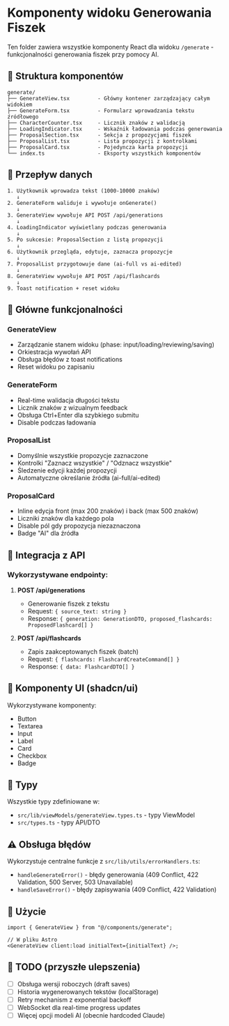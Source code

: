 # Komponenty widoku Generowania Fiszek

Ten folder zawiera wszystkie komponenty React dla widoku `/generate` - funkcjonalności generowania fiszek przy pomocy AI.

## 📁 Struktura komponentów

```
generate/
├── GenerateView.tsx         - Główny kontener zarządzający całym widokiem
├── GenerateForm.tsx         - Formularz wprowadzania tekstu źródłowego
├── CharacterCounter.tsx     - Licznik znaków z walidacją
├── LoadingIndicator.tsx     - Wskaźnik ładowania podczas generowania
├── ProposalSection.tsx      - Sekcja z propozycjami fiszek
├── ProposalList.tsx         - Lista propozycji z kontrolkami
├── ProposalCard.tsx         - Pojedyncza karta propozycji
└── index.ts                 - Eksporty wszystkich komponentów
```

## 🔄 Przepływ danych

```
1. Użytkownik wprowadza tekst (1000-10000 znaków)
   ↓
2. GenerateForm waliduje i wywołuje onGenerate()
   ↓
3. GenerateView wywołuje API POST /api/generations
   ↓
4. LoadingIndicator wyświetlany podczas generowania
   ↓
5. Po sukcesie: ProposalSection z listą propozycji
   ↓
6. Użytkownik przegląda, edytuje, zaznacza propozycje
   ↓
7. ProposalList przygotowuje dane (ai-full vs ai-edited)
   ↓
8. GenerateView wywołuje API POST /api/flashcards
   ↓
9. Toast notification + reset widoku
```

## 🎯 Główne funkcjonalności

### GenerateView

- Zarządzanie stanem widoku (phase: input/loading/reviewing/saving)
- Orkiestracja wywołań API
- Obsługa błędów z toast notifications
- Reset widoku po zapisaniu

### GenerateForm

- Real-time walidacja długości tekstu
- Licznik znaków z wizualnym feedback
- Obsługa Ctrl+Enter dla szybkiego submitu
- Disable podczas ładowania

### ProposalList

- Domyślnie wszystkie propozycje zaznaczone
- Kontrolki "Zaznacz wszystkie" / "Odznacz wszystkie"
- Śledzenie edycji każdej propozycji
- Automatyczne określanie źródła (ai-full/ai-edited)

### ProposalCard

- Inline edycja front (max 200 znaków) i back (max 500 znaków)
- Liczniki znaków dla każdego pola
- Disable pól gdy propozycja niezaznaczona
- Badge "AI" dla źródła

## 📡 Integracja z API

### Wykorzystywane endpointy:

1. **POST /api/generations**
   - Generowanie fiszek z tekstu
   - Request: `{ source_text: string }`
   - Response: `{ generation: GenerationDTO, proposed_flashcards: ProposedFlashcard[] }`

2. **POST /api/flashcards**
   - Zapis zaakceptowanych fiszek (batch)
   - Request: `{ flashcards: FlashcardCreateCommand[] }`
   - Response: `{ data: FlashcardDTO[] }`

## 🎨 Komponenty UI (shadcn/ui)

Wykorzystywane komponenty:

- Button
- Textarea
- Input
- Label
- Card
- Checkbox
- Badge

## 🔧 Typy

Wszystkie typy zdefiniowane w:

- `src/lib/viewModels/generateView.types.ts` - typy ViewModel
- `src/types.ts` - typy API/DTO

## ⚠️ Obsługa błędów

Wykorzystuje centralne funkcje z `src/lib/utils/errorHandlers.ts`:

- `handleGenerateError()` - błędy generowania (409 Conflict, 422 Validation, 500 Server, 503 Unavailable)
- `handleSaveError()` - błędy zapisywania (409 Conflict, 422 Validation)

## 🚀 Użycie

```tsx
import { GenerateView } from "@/components/generate";

// W pliku Astro
<GenerateView client:load initialText={initialText} />;
```

## 📝 TODO (przyszłe ulepszenia)

- [ ] Obsługa wersji roboczych (draft saves)
- [ ] Historia wygenerowanych tekstów (localStorage)
- [ ] Retry mechanism z exponential backoff
- [ ] WebSocket dla real-time progress updates
- [ ] Więcej opcji modeli AI (obecnie hardcoded Claude)
